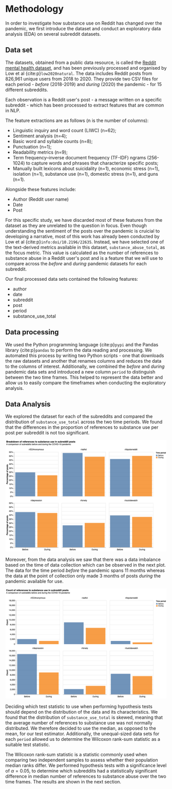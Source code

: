 # Methodology

In order to investigate how substance use on Reddit has changed over the pandemic, we first introduce the dataset and conduct an exploratory data analysis (EDA) on several subreddit datasets.
## Data set
The datasets, obtained from a public data resource, is called the [Reddit mental health dataset](https://zenodo.org/record/3941387#.YZl5BC1h1QL), and has been previously processed and organised by Low et al {cite:p}`low2020natural`. The data includes Reddit posts from 826,961 unique users from 2018 to 2020. They provide two CSV files for each period - _before_ (2018-2019) and _during_ (2020) the pandemic - for 15 different subreddits. 

Each observation is a Reddit user's post - a message written on a specific subreddit - which has been processed to extract features that are common in NLP. 

The feature extractions are as follows (n is the number of columns):
- Linguistic inquiry and word count (LIWC) (n=62);
- Sentiment analysis (n=4); 
- Basic word and syllable counts (n=8); 
- Punctuation (n=1); 
- Readability metrics (n=9); 
- Term frequency–inverse document frequency (TF-IDF) ngrams (256-1024) to capture words and phrases that characterize specific posts; 
- Manually built lexicons about suicidality (n=1), economic stress (n=1), isolation (n=1), substance use (n=1), domestic stress (n=1), and guns (n=1). 

Alongside these features include:
- Author (Reddit user name)
- Date
- Post

For this specific study, we have discarded most of these features from the dataset as they are unrelated to the question in focus. Even though understanding the sentiment of the posts over the pandemic is cruicial to developing a narrative, most of this work has already been conducted by Low et al {cite:p}`info:doi/10.2196/22635`. 
Instead, we have selected one of the text-derived metrics available in this dataset, `substance_abuse_total`, as the focus metric. This value is calculated as the number of references to substance abuse in a Reddit user's post and is a feature that we will use to compare across the _before_ and _during_ pandemic datasets for each subreddit.

Our final processed data sets contained the following features:

- author
- date
- subreddit
- post
- period
- substance_use_total
## Data processing
We used the Python programming language {cite:p}`pypi` and the Pandas library {cite:p}`pandas` to perform the data reading and processing. We automated this process by writing two Python scripts - one that downloads the raw datasets and another that renames columns and reduces the data to the columns of interest. Additionally, we combined the _before_ and _during_ pandemic data sets and introduced a new column `period` to distinguish between the two time frames. This helped to represent the data better and allow us to easily compare the timeframes when conducting the exploratory analysis.
## Data Analysis

We explored the dataset for each of the subreddits and compared the distribution of `substance_use_total` across the two time periods. We found that the differences in the proportion of references to substance use per post per subreddit is not too significant. 

![Faceted Subreddit](images/subreddit_facet_plot.png)

Moreover, from the data analysis we saw that there was a data imbalance based on the time of data collection which can be observed in the next plot. The data for the time period _before_ the pandemic spans 11 months whereas the data at the point of collection only made 3 months of posts _during_ the pandemic available for use.

![Faceted Subreddit](images/subreddit_facet_count.png)

Deciding which test statistic to use when performing hypothesis tests should depend on the distribution of the data and its characteristics. 
We found that the distribution of `substance_use_total` is skewed, meaning that the average number of references to substance use was not normally distributed. We therefore decided to use the median, as opposed to the mean, for our test estimator. Additionally, the unequal-sized data sets for each `period` allowed us to determine the Wilcoxon rank-sum statistic as a suitable test statistic.

The Wilcoxon rank-sum statistic is a statistic commonly used when comparing two independent samples to assess whether their population median ranks differ. We performed hypothesis tests with a significance level of $\alpha = 0.05$, to determine which subreddits had a statistically significant difference in median number of references to substance abuse over the two time frames. The results are shown in the next section.
